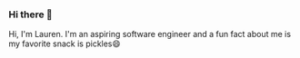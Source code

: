 ### Hi there 👋
Hi, I'm Lauren. I'm an aspiring software engineer and a fun fact about me is my favorite snack is pickles😄
